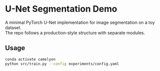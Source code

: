# U-Net Segmentation Demo

A minimal PyTorch U-Net implementation for image segmentation on a toy dataset.  
The repo follows a production-style structure with separate modules.

## Usage
```bash
conda activate camelyon
python src/train.py --config experiments/config.yaml